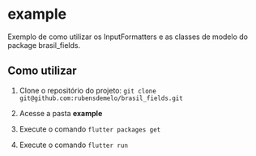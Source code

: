 # example

Exemplo de como utilizar os InputFormatters e as classes de modelo do package brasil_fields.

## Como utilizar

1. Clone o repositório do projeto: 
`git clone git@github.com:rubensdemelo/brasil_fields.git `

2. Acesse a pasta **example** 

3. Execute o comando `flutter packages get`

4. Execute o comando `flutter run`

